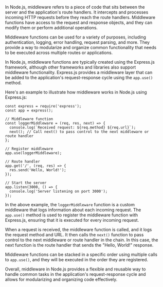 In Node.js, middleware refers to a piece of code that sits between the server and the application's route handlers. It intercepts and processes incoming HTTP requests before they reach the route handlers. Middleware functions have access to the request and response objects, and they can modify them or perform additional operations.

Middleware functions can be used for a variety of purposes, including authentication, logging, error handling, request parsing, and more. They provide a way to modularize and organize common functionality that needs to be executed across multiple routes or applications.

In Node.js, middleware functions are typically created using the Express.js framework, although other frameworks and libraries also support middleware functionality. Express.js provides a middleware layer that can be added to the application's request-response cycle using the `app.use()` method.

Here's an example to illustrate how middleware works in Node.js using Express.js:

```
const express = require('express');
const app = express();

// Middleware function
const loggerMiddleware = (req, res, next) => {
  console.log(`Received request: ${req.method} ${req.url}`);
  next(); // Call next() to pass control to the next middleware or route handler
};

// Register middleware
app.use(loggerMiddleware);

// Route handler
app.get('/', (req, res) => {
  res.send('Hello, World!');
});

// Start the server
app.listen(3000, () => {
  console.log('Server listening on port 3000');
});
```

In the above example, the `loggerMiddleware` function is a custom middleware that logs information about each incoming request. The `app.use()` method is used to register the middleware function with Express.js, ensuring that it is executed for every incoming request.

When a request is received, the middleware function is called, and it logs the request method and URL. It then calls the `next()` function to pass control to the next middleware or route handler in the chain. In this case, the next function is the route handler that sends the "Hello, World!" response.

Middleware functions can be stacked in a specific order using multiple calls to `app.use()`, and they will be executed in the order they are registered.

Overall, middleware in Node.js provides a flexible and reusable way to handle common tasks in the application's request-response cycle and allows for modularizing and organizing code effectively.